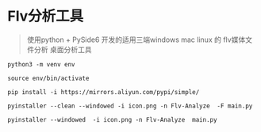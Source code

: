 # Flv分析工具



> 使用python + PySide6 开发的适用三端windows mac linux 的 flv媒体文件分析 桌面分析工具

`python3 -m venv env`

`source env/bin/activate`

`pip install -i https://mirrors.aliyun.com/pypi/simple/`



`pyinstaller --clean --windowed -i icon.png -n Flv-Analyze  -F main.py`

`pyinstaller --windowed  -i icon.png -n Flv-Analyze  main.py`